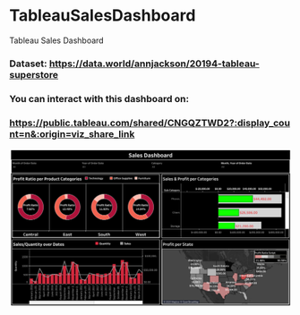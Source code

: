 # TableauSalesDashboard
Tableau Sales Dashboard

### Dataset: https://data.world/annjackson/20194-tableau-superstore

### You can interact with this dashboard on:
### https://public.tableau.com/shared/CNGQZTWD2?:display_count=n&:origin=viz_share_link

![alt text](https://github.com/R18A1J10/TableauSalesDashboard/blob/main/DASHBOARD.png)
